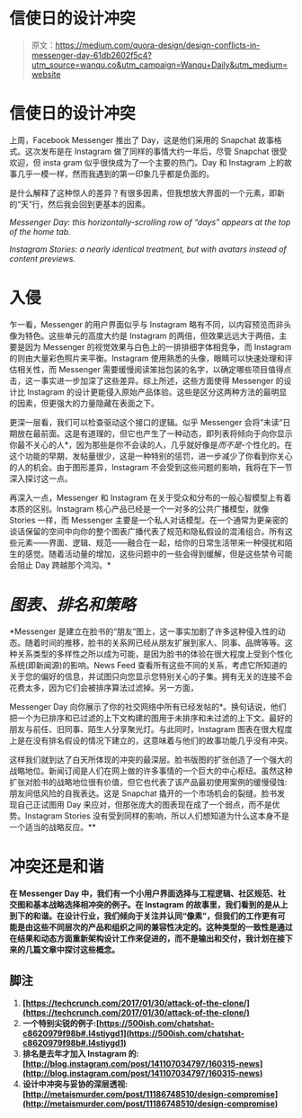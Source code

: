 # 信使日的设计冲突

> 原文：<https://medium.com/quora-design/design-conflicts-in-messenger-day-61db2602f5c4?utm_source=wanqu.co&utm_campaign=Wanqu+Daily&utm_medium=website>

# 信使日的设计冲突

上周，Facebook Messenger 推出了 Day，这是他们采用的 Snapchat 故事格式。这次发布是在 Instagram 做了同样的事情大约一年后，尽管 Snapchat 很受欢迎，但 insta gram 似乎很快成为了一个主要的热门。Day 和 Instagram 上的故事几乎一模一样，然而我遇到的第一印象几乎都是负面的。

是什么解释了这种惊人的差异？有很多因素，但我想放大界面的一个元素，即新的“天”行，然后我会回到更基本的因素。



*Messenger Day: this horizontally-scrolling row of “days” appears at the top of the home tab.*





*Instagram Stories: a nearly identical treatment, but with avatars instead of content previews.*



# **入侵**

乍一看，Messenger 的用户界面似乎与 Instagram 略有不同，以内容预览而非头像为特色。这些单元的高度大约是 Instagram 的两倍，但效果远远大于两倍，主要是因为 Messenger 的视觉效果与白色上的一排排细字体相竞争，而 Instagram 的则由大量彩色照片来平衡。Instagram 使用熟悉的头像，眼睛可以快速处理和评估相关性，而 Messenger 需要缓慢阅读笨拙包装的名字，以确定哪些项目值得点击，这一事实进一步加深了这些差异。综上所述，这些方面使得 Messenger 的设计比 Instagram 的设计更能侵入原始产品体验。这些是区分这两种方法的最明显的因素，但更强大的力量隐藏在表面之下。

更深一层看，我们可以检查驱动这个接口的逻辑。似乎 Messenger 会将“未读”日期放在最前面。这是有道理的，但它也产生了一种动态，即列表将倾向于向你显示你最不关心的人*，因为那些是你不会读的人，几乎就好像是*而不是*-个性化的。在这个功能的早期，发帖量很少，这是一种特别的惩罚，进一步减少了你看到你关心的人的机会。由于图形差异，Instagram 不会受到这些问题的影响，我将在下一节深入探讨这一点。

再深入一点，Messenger 和 Instagram 在关于受众和分布的一般心智模型上有着本质的区别。Instagram 核心产品已经是一个一对多的公共广播模型，就像 Stories 一样，而 Messenger 主要是一个私人对话模型。在一个通常为更亲密的谈话保留的空间中向你的整个图表广播代表了规范和隐私假设的混淆组合。所有这些元素——界面、逻辑、规范——融合在一起，给你的日常生活带来一种侵扰和陌生的感觉。随着活动量的增加，这些问题中的一些会得到缓解，但是这些禁令可能会阻止 Day 跨越那个鸿沟。*

# ***图表、排名和策略***

*Messenger 是建立在脸书的“朋友”图上，这一事实加剧了许多这种侵入性的动态。随着时间的推移，脸书的关系网已经从朋友扩展到家人、同事、品牌等等。这种关系类型的多样性之所以成为可能，是因为脸书的体验在很大程度上受到个性化系统(即新闻源)的影响。News Feed 查看所有这些不同的关系，考虑它所知道的关于您的偏好的信息，并试图只向您显示您特别关心的子集。拥有无关的连接不会花费太多，因为它们会被排序算法过滤掉。另一方面，

Messenger Day 向你展示了你的社交网络中所有已经发帖的*。换句话说，他们把一个为已排序和已过滤的上下文构建的图用于未排序和未过滤的上下文。最好的朋友与前任、旧同事、陌生人分享聚光灯。与此同时，Instagram 图表在很大程度上是在没有排名假设的情况下建立的，这意味着与他们的故事功能几乎没有冲突。

这样我们就到达了白天所体现的冲突的最深层。脸书版图的扩张创造了一个强大的战略地位。新闻订阅是人们在网上做的许多事情的一个巨大的中心枢纽。虽然这种扩张对脸书的战略地位很有价值，但它也代表了该产品最初使用案例的缓慢侵蚀:朋友间低风险的自我表达。这是 Snapchat 撬开的一个市场机会的裂缝。脸书发现自己正试图用 Day 来应对，但那张庞大的图表现在成了一个弱点，而不是优势。Instagram Stories 没有受到同样的影响，所以人们想知道为什么这本身不是一个适当的战略反应。**

# ****冲突还是和谐****

**在 Messenger Day 中，我们有一个小用户界面选择与工程逻辑、社区规范、社交图和基本战略选择相冲突的例子。在 Instagram 的故事里，我们看到的是从上到下的和谐。在设计行业，我们倾向于关注并认同“像素”，但我们的工作更有可能是由这些不同层次的产品和组织之间的兼容性决定的。这种类型的一致性是通过在结果和动态方面重新架构设计工作来促进的，而不是输出和交付，我计划在接下来的几篇文章中探讨这些概念。**

## ****脚注****

1.  **[https://techcrunch.com/2017/01/30/attack-of-the-clone/](https://techcrunch.com/2017/01/30/attack-of-the-clone/)**
2.  **一个特别尖锐的例子:[https://500ish.com/chatshat-c8620979f98b#.l4stiygd1](https://500ish.com/chatshat-c8620979f98b#.l4stiygd1)**
3.  **排名是去年才加入 Instagram 的:[http://blog.instagram.com/post/141107034797/160315-news](http://blog.instagram.com/post/141107034797/160315-news)**
4.  **设计中冲突与妥协的深层透视:[http://metaismurder.com/post/11186748510/design-compromise](http://metaismurder.com/post/11186748510/design-compromise)**